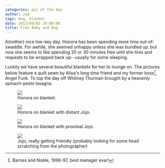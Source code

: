 ```yaml
---
categories: pic of the day
author: Jad
tags: dog, blanket
date: 2013/09/03 20:00:00
title: Free Baby and Dog
---
```


A(nother) nice low-key day.  Honora has been spending more time out-of-swaddle.  For awhile, she seemed unhappy unless she was bundled up, but now she seems to like spending 20 or 30 minutes free until she tires and requests to be wrapped back up--usually for some sleeping.  

Luckily we have several beautiful blankets for her to lounge on.  The pictures below feature a quilt sewn by Alisa's long time friend and my former boss[^1], Angel Funk.  To top the day off Whitney Thurman brought by a heavenly spinach-pesto lasagna.

<figure>
<img src="/img/2013/09/03/img_2608_medium.jpg" />
<figcaption>Honora on blanket.</figcaption>
</figure>

<figure>
<img src="/img/2013/09/03/img_2611_medium.jpg" />
<figcaption>Honora on blanket with distant Jojo.</figcaption>
</figure>

<figure>
<img src="/img/2013/09/03/img_2623_medium.jpg" />
<figcaption>Honora on blanket with proximal Jojo.</figcaption>
</figure>

<figure>
<img src="/img/2013/09/03/img_2627_medium.jpg" />
<figcaption>Jojo, really getting friendly (probably looking for some head scratching from the photographer)</figcaption> </figure>

[^1]: Barnes and Noble, 1996-97, best manager evar!